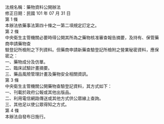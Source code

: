 法規名稱：藥物資料公開辦法  
修正日期：民國 101 年 07 月 31 日  
第 1 條  
本辦法依藥事法第四十條之一第二項規定訂定之。  
第 2 條  
中央衛生主管機關必要時得公開其所為之藥物核准審查報告摘要，及持有、保管藥商申請藥物查  
驗登記所檢附之下列資料。但藥商申請新藥查驗登記所檢附之營業秘密資料，應保密之：  
一、藥物成分及仿單。  
二、臨床試驗計畫摘要。  
三、藥品風險管理計畫及藥物安全相關資訊。  
第 3 條  
中央衛生主管機關公開藥物查驗登記資料，其方式如下：  
一、刊載於政府公報或其他出版品。  
二、利用電信網路傳送或其他方式供公眾線上查詢。  
三、其他足以使公眾得知之方式。  
第 4 條  
本辦法自發布日施行。  


